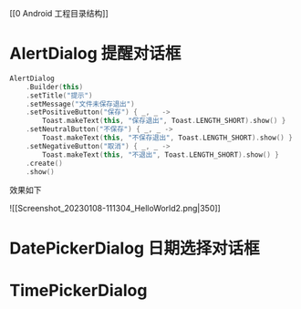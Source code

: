 [[0 Android 工程目录结构]]

# AlertDialog 提醒对话框

``` kotlin
AlertDialog  
    .Builder(this)  
    .setTitle("提示")  
    .setMessage("文件未保存退出")  
    .setPositiveButton("保存") { _, _ -> 
	    Toast.makeText(this, "保存退出", Toast.LENGTH_SHORT).show() }  
    .setNeutralButton("不保存") { _, _ -> 
	    Toast.makeText(this, "不保存退出", Toast.LENGTH_SHORT).show() }  
    .setNegativeButton("取消") { _, _ -> 
	    Toast.makeText(this, "不退出", Toast.LENGTH_SHORT).show() }  
    .create()  
    .show()
```

效果如下

![[Screenshot_20230108-111304_HelloWorld2.png|350]]

# DatePickerDialog 日期选择对话框

# TimePickerDialog

